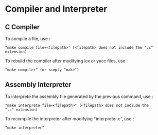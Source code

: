 # Compiler and Interpreter

## C Compiler

To compile a file, use :

	"make compile file=<filepath>" (<filepath> does not include the ".c" extension)

To rebuild the compiler after modifying lex or yacc files, use :

	"make compiler" (or simply "make")


## Assembly Interpreter

To interprete the assembly file generated by the previous command, use :

	"make interprete file=<filepath>" (<filepath> does not include the ".s" extension)

To recompile the interpreter after modifying "interpreter.c", use :

	"make interpreter"


